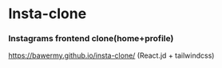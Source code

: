 # Insta-clone
### Instagrams frontend clone(home+profile)
https://bawermy.github.io/insta-clone/
(React.jd + tailwindcss)
